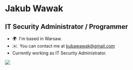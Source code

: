 Jakub Wawak
===================================================================================================================================
IT Security Administrator / Programmer
---------------------------------

* 🌍  I'm based in Warsaw.
* ✉️  You can contact me at [kubawawak@gmail.com](mailto:kubawawak@gmail.com )
* Currently working as IT Security Administrator.

<a href="http://www.github.com/wjakew"><img src="https://github-readme-streak-stats.herokuapp.com/?user=wjakew&stroke=ffffff&background=1c1917&ring=0891b2&fire=0891b2&currStreakNum=ffffff&currStreakLabel=0891b2&sideNums=ffffff&sideLabels=ffffff&dates=ffffff&hide_border=true" /></a>
